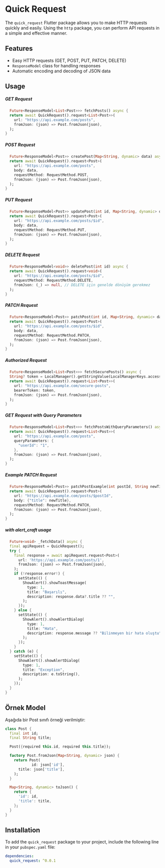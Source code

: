 # Quick Request

The `quick_request` Flutter package allows you to make HTTP requests quickly and easily. Using the `http` package, you can perform API requests in a simple and effective manner.

## Features

- Easy HTTP requests (GET, POST, PUT, PATCH, DELETE)
- `ResponseModel` class for handling responses
- Automatic encoding and decoding of JSON data

## Usage

##### GET Request

```dart
  Future<ResponseModel<List<Post>>> fetchPosts() async {
  return await QuickRequest().request<List<Post>>(
    url: "https://api.example.com/posts",
    fromJson: (json) => Post.fromJson(json),
  );
}
```

##### POST Request

```dart
  Future<ResponseModel<Post>> createPost(Map<String, dynamic> data) async {
  return await QuickRequest().request<Post>(
    url: "https://api.example.com/posts",
    body: data,
    requestMethod: RequestMethod.POST,
    fromJson: (json) => Post.fromJson(json),
  );
}

```

##### PUT Request

```dart
  Future<ResponseModel<Post>> updatePost(int id, Map<String, dynamic> data) async {
  return await QuickRequest().request<Post>(
    url: "https://api.example.com/posts/$id",
    body: data,
    requestMethod: RequestMethod.PUT,
    fromJson: (json) => Post.fromJson(json),
  );
}

```

##### DELETE Request

```dart
  Future<ResponseModel<void>> deletePost(int id) async {
  return await QuickRequest().request<void>(
    url: "https://api.example.com/posts/$id",
    requestMethod: RequestMethod.DELETE,
    fromJson: (_) => null, // DELETE için genelde dönüşüm gerekmez
  );
}


```

##### PATCH Request

```dart
  Future<ResponseModel<Post>> patchPost(int id, Map<String, dynamic> data) async {
  return await QuickRequest().request<Post>(
    url: "https://api.example.com/posts/$id",
    body: data,
    requestMethod: RequestMethod.PATCH,
    fromJson: (json) => Post.fromJson(json),
  );
}

```

##### Authorized Request

```dart
  Future<ResponseModel<List<Post>>> fetchSecurePosts() async {
  String? token = LocalManager().getStringValue(LocalManagerKeys.accessToken);
  return await QuickRequest().request<List<Post>>(
    url: "https://api.example.com/secure-posts",
    bearerToken: token,
    fromJson: (json) => Post.fromJson(json),
  );
}

```

##### GET Request with Query Parameters

```dart
  Future<ResponseModel<List<Post>>> fetchPostsWithQueryParameters() async {
  return await QuickRequest().request<List<Post>>(
    url: "https://api.example.com/posts",
    queryParameters: {
      "userId": "1",
    },
    fromJson: (json) => Post.fromJson(json),
  );
}


```

##### Example PATCH Request

```dart
  Future<ResponseModel<Post>> patchPostExample(int postId, String newTitle) async {
  return await QuickRequest().request<Post>(
    url: "https://api.example.com/posts/$postId",
    body: {"title": newTitle},
    requestMethod: RequestMethod.PATCH,
    fromJson: (json) => Post.fromJson(json),
  );
}


```

##### with alert_craft usage

```dart
  Future<void> _fetchData() async {
  final apiRequest = QuickRequest();
  try {
    final response = await apiRequest.request<Post>(
      url: 'https://api.example.com/posts/1',
      fromJson: (json) => Post.fromJson(json),
    );
    if (!response.error!) {
      setState(() {
        ShowAlert().showToastMessage(
          type: 1,
          title: "Başarılı",
          description: response.data?.title ?? "",
        );
      });
    } else {
      setState(() {
        ShowAlert().showAlertDialog(
          type: 1,
          title: "Hata",
          description: response.message ?? "Bilinmeyen bir hata oluştu",
        );
      });
    }
  } catch (e) {
    setState(() {
      ShowAlert().showAlertDialog(
        type: 1,
        title: "Exception",
        description: e.toString(),
      );
    });
  }
}


```

## Örnek Model

Aşağıda bir Post sınıfı örneği verilmiştir:

```dart
class Post {
  final int id;
  final String title;

  Post({required this.id, required this.title});

  factory Post.fromJson(Map<String, dynamic> json) {
    return Post(
            id: json['id'],
      title: json['title'],
    );
  }

  Map<String, dynamic> toJson() {
    return {
      'id': id,
      'title': title,
    };
  }
}

```

## Installation

To add the `quick_request` package to your project, include the following line in your `pubspec.yaml` file:

```yaml
dependencies:
  quick_request: ^0.0.1
